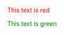 <span style="color: red;">This text is red</span>

<span style="color: green;">This text is green</span>
